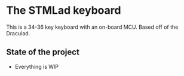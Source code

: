 # The STMLad keyboard

This is a 34-36 key keyboard with an on-board MCU.  Based off of the Draculad.

## State of the project
- Everything is WIP

